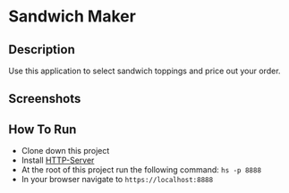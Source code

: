 # Sandwich Maker

## Description
Use this application to select sandwich toppings and price out your order. 

## Screenshots


## How To Run
* Clone down this project
* Install [HTTP-Server](https://www.npmjs.com/package/http-server)
* At the root of this project run the following command: `hs -p 8888`
* In your browser navigate to `https://localhost:8888`
